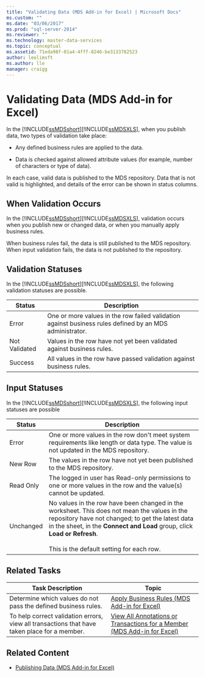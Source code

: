 ```yaml
---
title: "Validating Data (MDS Add-in for Excel) | Microsoft Docs"
ms.custom: ""
ms.date: "03/06/2017"
ms.prod: "sql-server-2014"
ms.reviewer: ""
ms.technology: master-data-services
ms.topic: conceptual
ms.assetid: 71eda98f-01a4-4fff-8246-be3133782523
author: leolimsft
ms.author: lle
manager: craigg
---
```

# Validating Data (MDS Add-in for Excel)
  In the [!INCLUDE[ssMDSshort](../../includes/ssmdsshort-md.md)][!INCLUDE[ssMDSXLS](../../includes/ssmdsxls-md.md)], when you publish data, two types of validation take place:  
  
-   Any defined business rules are applied to the data.  
  
-   Data is checked against allowed attribute values (for example, number of characters or type of data).  
  
 In each case, valid data is published to the MDS repository. Data that is not valid is highlighted, and details of the error can be shown in status columns.  
  
## When Validation Occurs  
 In the [!INCLUDE[ssMDSshort](../../includes/ssmdsshort-md.md)][!INCLUDE[ssMDSXLS](../../includes/ssmdsxls-md.md)], validation occurs when you publish new or changed data, or when you manually apply business rules.  
  
 When business rules fail, the data is still published to the MDS repository. When input validation fails, the data is not published to the repository.  
  
## Validation Statuses  
 In the [!INCLUDE[ssMDSshort](../../includes/ssmdsshort-md.md)][!INCLUDE[ssMDSXLS](../../includes/ssmdsxls-md.md)], the following validation statuses are possible.  
  
|Status|Description|  
|------------|-----------------|  
|Error|One or more values in the row failed validation against business rules defined by an MDS administrator.|  
|Not Validated|Values in the row have not yet been validated against business rules.|  
|Success|All values in the row have passed validation against business rules.|  
  
## Input Statuses  
 In the [!INCLUDE[ssMDSshort](../../includes/ssmdsshort-md.md)][!INCLUDE[ssMDSXLS](../../includes/ssmdsxls-md.md)], the following input statuses are possible  
  
|Status|Description|  
|------------|-----------------|  
|Error|One or more values in the row don't meet system requirements like length or data type. The value is not updated in the MDS repository.|  
|New Row|The values in the row have not yet been published to the MDS repository.|  
|Read Only|The logged in user has Read-only permissions to one or more values in the row and the value(s) cannot be updated.|  
|Unchanged|No values in the row have been changed in the worksheet. This does not mean the values in the repository have not changed; to get the latest data in the sheet, in the **Connect and Load** group, click **Load or Refresh**.<br /><br /> This is the default setting for each row.|  
  
## Related Tasks  
  
|Task Description|Topic|  
|----------------------|-----------|  
|Determine which values do not pass the defined business rules.|[Apply Business Rules &#40;MDS Add-in for Excel&#41;](apply-business-rules-mds-add-in-for-excel.md)|  
|To help correct validation errors, view all transactions that have taken place for a member.|[View All Annotations or Transactions for a Member &#40;MDS Add-in for Excel&#41;](view-all-annotations-or-transactions-for-a-member-mds-add-in-for-excel.md)|  
  
## Related Content  
  
-   [Publishing Data &#40;MDS Add-in for Excel&#41;](overview-importing-data-from-excel-mds-add-in-for-excel.md)  
  
  
